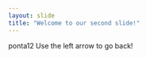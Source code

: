 ```yaml
---
layout: slide
title: "Welcome to our second slide!"
---
```

 ponta12
Use the left arrow to go back!
